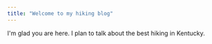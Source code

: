 ```yaml
---
title: "Welcome to my hiking blog"
---
```


I'm glad you are here. I plan to talk about the best hiking in Kentucky.
